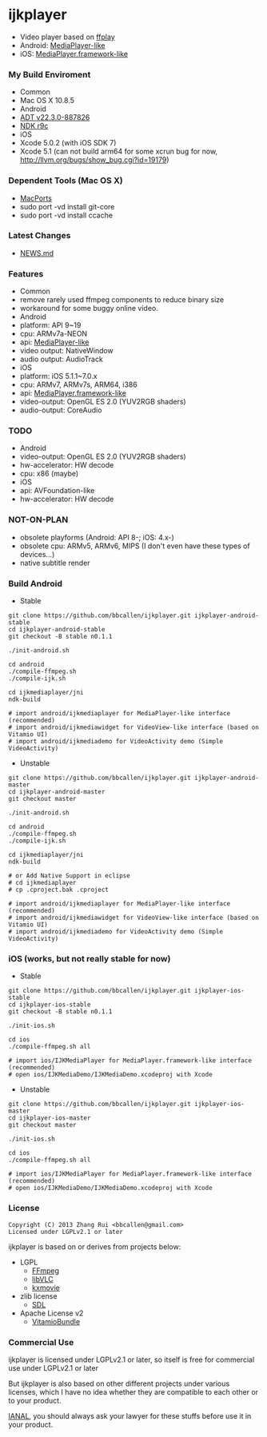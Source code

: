 ijkplayer
=========
- Video player based on [ffplay](http://ffmpeg.org)
 - Android: [MediaPlayer-like](android/ijkmediaplayer/src/tv/danmaku/ijk/media/player/AbstractMediaPlayer.java)
 - iOS: [MediaPlayer.framework-like](ios/IJKMediaPlayer/IJKMediaPlayer/IJKMediaPlayback.h)

### My Build Enviroment
- Common
 - Mac OS X 10.8.5
- Android
 - [ADT v22.3.0-887826](http://developer.android.com/sdk/index.html)
 - [NDK r9c](http://developer.android.com/tools/sdk/ndk/index.html)
- iOS
 - Xcode 5.0.2 (with iOS SDK 7)
 - Xcode 5.1 (can not build arm64 for some xcrun bug for now, http://llvm.org/bugs/show_bug.cgi?id=19179)

### Dependent Tools (Mac OS X)
- [MacPorts](http://www.macports.org/install.php)
 - sudo port -vd install git-core
 - sudo port -vd install ccache

### Latest Changes
- [NEWS.md](NEWS.md)

### Features
- Common
 - remove rarely used ffmpeg components to reduce binary size
 - workaround for some buggy online video.
- Android
 - platform: API 9~19
 - cpu: ARMv7a-NEON
 - api: [MediaPlayer-like](android/ijkmediaplayer/src/tv/danmaku/ijk/media/player/AbstractMediaPlayer.java)
 - video output: NativeWindow
 - audio output: AudioTrack
- iOS
 - platform: iOS 5.1.1~7.0.x
 - cpu: ARMv7, ARMv7s, ARM64, i386
 - api: [MediaPlayer.framework-like](ios/IJKMediaPlayer/IJKMediaPlayer/IJKMediaPlayback.h)
 - video-output: OpenGL ES 2.0 (YUV2RGB shaders)
 - audio-output: CoreAudio

### TODO
- Android
 - video-output: OpenGL ES 2.0 (YUV2RGB shaders)
 - hw-accelerator: HW decode
 - cpu: x86 (maybe)
- iOS
 - api: AVFoundation-like
 - hw-accelerator: HW decode

### NOT-ON-PLAN
- obsolete playforms (Android: API 8-; iOS: 4.x-)
- obsolete cpu: ARMv5, ARMv6, MIPS (I don't even have these types of devices…)
- native subtitle render

### Build Android
- Stable

```
git clone https://github.com/bbcallen/ijkplayer.git ijkplayer-android-stable
cd ijkplayer-android-stable
git checkout -B stable n0.1.1

./init-android.sh

cd android
./compile-ffmpeg.sh
./compile-ijk.sh

cd ijkmediaplayer/jni
ndk-build

# import android/ijkmediaplayer for MediaPlayer-like interface (recommended)
# import android/ijkmediawidget for VideoView-like interface (based on Vitamio UI)
# import android/ijkmediademo for VideoActivity demo (Simple VideoActivity)
```

- Unstable

```
git clone https://github.com/bbcallen/ijkplayer.git ijkplayer-android-master
cd ijkplayer-android-master
git checkout master

./init-android.sh

cd android
./compile-ffmpeg.sh
./compile-ijk.sh

cd ijkmediaplayer/jni
ndk-build

# or Add Native Support in eclipse
# cd ijkmediaplayer
# cp .cproject.bak .cproject

# import android/ijkmediaplayer for MediaPlayer-like interface (recommended)
# import android/ijkmediawidget for VideoView-like interface (based on Vitamio UI)
# import android/ijkmediademo for VideoActivity demo (Simple VideoActivity)
```

### iOS (works, but not really stable for now)
- Stable

```
git clone https://github.com/bbcallen/ijkplayer.git ijkplayer-ios-stable
cd ijkplayer-ios-stable
git checkout -B stable n0.1.1

./init-ios.sh

cd ios
./compile-ffmpeg.sh all

# import ios/IJKMediaPlayer for MediaPlayer.framework-like interface (recommended)
# open ios/IJKMediaDemo/IJKMediaDemo.xcodeproj with Xcode
```

- Unstable

```
git clone https://github.com/bbcallen/ijkplayer.git ijkplayer-ios-master
cd ijkplayer-ios-master
git checkout master

./init-ios.sh

cd ios
./compile-ffmpeg.sh all

# import ios/IJKMediaPlayer for MediaPlayer.framework-like interface (recommended)
# open ios/IJKMediaDemo/IJKMediaDemo.xcodeproj with Xcode
```

### License

```
Copyright (C) 2013 Zhang Rui <bbcallen@gmail.com> 
Licensed under LGPLv2.1 or later
```

ijkplayer is based on or derives from projects below:
- LGPL
  - [FFmpeg](http://git.videolan.org/?p=ffmpeg.git)
  - [libVLC](http://git.videolan.org/?p=vlc.git)
  - [kxmovie](https://github.com/kolyvan/kxmovie)
- zlib license
  - [SDL](http://www.libsdl.org)
- Apache License v2
  - [VitamioBundle](https://github.com/yixia/VitamioBundle)

### Commercial Use
ijkplayer is licensed under LGPLv2.1 or later, so itself is free for commercial use under LGPLv2.1 or later

But ijkplayer is also based on other different projects under various licenses, which I have no idea whether they are compatible to each other or to your product.

[IANAL](http://en.wikipedia.org/wiki/IANAL), you should always ask your lawyer for these stuffs before use it in your product.
